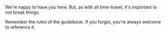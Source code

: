 We're happy to have you here. But, as with all time-travel, it's important to not break things.

Remember the rules of the guidebook. If you forgot, you're always welcome to reference it.